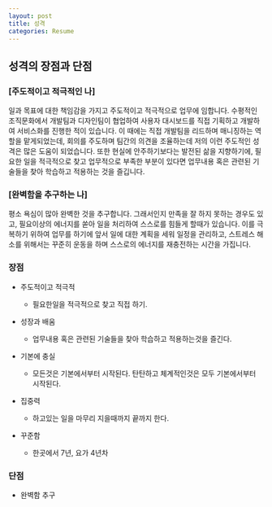 ```yaml
---
layout: post
title: 성격
categories: Resume
---
```



## 성격의 장점과 단점
### [주도적이고 적극적인 나]
일과 목표에 대한 책임감을 가지고 주도적이고 적극적으로 업무에 임합니다. 수평적인 조직문화에서 개발팀과 디자인팀이 협업하여 사용자 대시보드를 직접 기획하고 개발하여 서비스화를 진행한 적이 있습니다. 이 때에는 직접 개발팀을 리드하며 매니징하는 역할을 맡게되었는데, 회의를 주도하며 팀간의 의견을 조율하는데 저의 이런 주도적인 성격은 많은 도움이 되었습니다. 또한 현실에 안주하기보다는 발전된 삶을 지향하기에, 필요한 일을 적극적으로 찾고 업무적으로 부족한 부분이 있다면 업무내용 혹은 관련된 기술들을 찾아 학습하고 적용하는 것을 즐깁니다.

### [완벽함을 추구하는 나]
평소 욕심이 많아 완벽한 것을 추구합니다. 그래서인지 만족을 잘 하지 못하는 경우도 있고, 필요이상의 에너지를 쏟아 일을 처리하여 스스로를 힘들게 할때가 있습니다. 이를 극복하기 위하여 업무를 하기에 앞서 일에 대한 계획을 세워 일정을 관리하고, 스트레스 해소를 위해서는 꾸준히 운동을 하며 스스로의 에너지를 재충전하는 시간을 가집니다.

### 장점

- 주도적이고 적극적

	- 필요한일을 적극적으로 찾고 직접 하기.

- 성장과 배움

	- 업무내용 혹은 관련된 기술들을 찾아 학습하고 적용하는것을 즐긴다. 

- 기본에 충실

	- 모든것은 기본에서부터 시작된다. 탄탄하고 체계적인것은 모두 기본에서부터 시작된다. 

- 집중력 

	- 하고있는 일을 마무리 지을때까지 끝까지 한다.

- 꾸준함

	- 한곳에서 7년, 요가 4년차

### 단점

- 완벽함 추구


